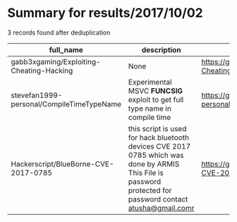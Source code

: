 
# Summary for results/2017/10/02
    
3 records found after deduplication

| full_name | description | html_url | matched_list | matched_count | pushed_at | size | stargazers_count | language | forks_count |
|-------------------------------------------|-------------------------------------------------------------------------------------------------------------------------------------------------------------|--------------------------------------------------------------|----------------|-----------------|---------------------------|--------|--------------------|------------|---------------|
| gabb3xgaming/Exploiting-Cheating-Hacking | None | https://github.com/gabb3xgaming/Exploiting-Cheating-Hacking | ['exploit'] | 1 | 2017-10-02 11:55:38+00:00 | 0 | 0 | | 0 |
| stevefan1999-personal/CompileTimeTypeName | Experimental MSVC __FUNCSIG__ exploit to get full type name in compile time | https://github.com/stevefan1999-personal/CompileTimeTypeName | ['exploit'] | 1 | 2017-10-02 13:40:37+00:00 | 12 | 0 | C++ | 0 |
| Hackerscript/BlueBorne-CVE-2017-0785 | this script is used for hack bluetooth devices CVE 2017 0785 which was done by ARMIS This File is password protected for password contact atusha@gmail.comr | https://github.com/Hackerscript/BlueBorne-CVE-2017-0785 | ['cve-2'] | 1 | 2017-10-02 18:21:44+00:00 | 0 | 0 | nan | 0 |
